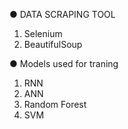 ● DATA SCRAPING TOOL
1. Selenium
2. BeautifulSoup

 ● Models used for traning
 1. RNN
 2. ANN
 3. Random Forest
 4. SVM
    


